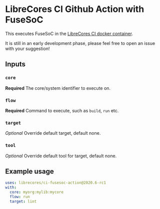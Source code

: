 # LibreCores CI Github Action with FuseSoC

This executes FuseSoC in the [LibreCores CI docker container](https://github.com/librecores/ci-docker-image).

It is still in an early development phase, please feel free to open an issue with your suggestion!

## Inputs

### `core`

**Required** The core/system identifier to execute on.

### `flow`

**Required** Command to execute, such as `build`, `run` etc.

### `target`

*Optional* Override default target, default none.

### `tool`

*Optional* Override default tool for target, default none.

## Example usage

```yaml
uses: librecores/ci-fusesoc-action@2020.6-rc1
with:
  core: myorg:mylib:mycore
  flow: run
  target: lint
```
